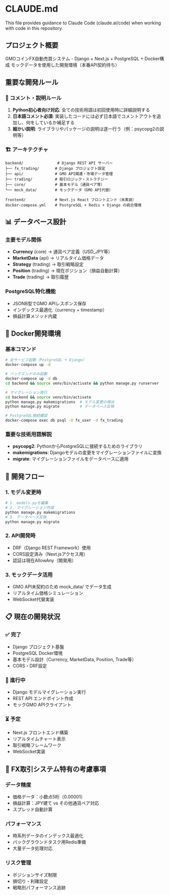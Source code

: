 # CLAUDE.md

This file provides guidance to Claude Code (claude.ai/code) when working with code in this repository.

## プロジェクト概要

GMOコインFX自動売買システム - Django + Next.js + PostgreSQL + Docker構成
モックデータを使用した開発環境（本番API契約待ち）

## 重要な開発ルール

### 📝 コメント・説明ルール
1. **Python初心者向け対応**: 全ての技術用語は初回使用時に詳細説明する
2. **日本語コメント必須**: 実装したコードには必ず日本語でコメントアウトを追加し、何をしているか補足する
3. **細かい説明**: ライブラリやパッケージの説明は逐一行う（例：psycopg2の説明等）

### 🏗️ アーキテクチャ

```
backend/               # Django REST API サーバー
├── fx_trading/       # Django プロジェクト設定
├── api/              # GMO API関連・市場データ管理
├── trading/          # 取引ロジック・ストラテジー
├── core/             # 基本モデル（通貨ペア等）
└── mock_data/        # モックデータ（GMO API代替）

frontend/             # Next.js React フロントエンド（未実装）
docker-compose.yml    # PostgreSQL + Redis + Django の統合環境
```

## 📊 データベース設計

### 主要モデル関係
- **Currency** (core) → 通貨ペア定義（USD_JPY等）
- **MarketData** (api) → リアルタイム価格データ
- **Strategy** (trading) → 取引戦略設定
- **Position** (trading) → 現在ポジション（損益自動計算）
- **Trade** (trading) → 取引履歴

### PostgreSQL特化機能
- JSONB型でGMO APIレスポンス保存
- インデックス最適化（currency + timestamp）
- 損益計算メソッド内蔵

## 🐳 Docker開発環境

### 基本コマンド
```bash
# 全サービス起動（PostgreSQL + Django）
docker-compose up -d

# バックエンドのみ起動
docker-compose up -d db
cd backend && source venv/bin/activate && python manage.py runserver

# マイグレーション実行
cd backend && source venv/bin/activate
python manage.py makemigrations  # モデル変更の検出
python manage.py migrate         # データベース反映

# PostgreSQL接続確認
docker-compose exec db psql -U fx_user -d fx_trading
```

### 重要な技術用語解説
- **psycopg2**: PythonからPostgreSQLに接続するためのライブラリ
- **makemigrations**: Djangoモデルの変更をマイグレーションファイルに変換
- **migrate**: マイグレーションファイルをデータベースに適用

## 🔧 開発フロー

### 1. モデル変更時
```bash
# 1. models.pyを編集
# 2. マイグレーション作成
python manage.py makemigrations
# 3. データベース反映
python manage.py migrate
```

### 2. API開発時
- DRF（Django REST Framework）使用
- CORS設定済み（Next.jsアクセス用）
- 認証は現在AllowAny（開発用）

### 3. モックデータ活用
- GMO API未契約のため mock_data/ でデータ生成
- リアルタイム価格シミュレーション
- WebSocket代替実装

## 📋 現在の開発状況

### ✅ 完了
- Django プロジェクト基盤
- PostgreSQL Docker環境
- 基本モデル設計（Currency, MarketData, Position, Trade等）
- CORS・DRF設定

### 🚧 進行中
- Django モデルマイグレーション実行
- REST API エンドポイント作成
- モックGMO APIクライアント

### ⏳ 予定
- Next.js フロントエンド構築
- リアルタイムチャート表示
- 取引戦略フレームワーク
- WebSocket実装

## 🎯 FX取引システム特有の考慮事項

### データ精度
- 価格データ：小数点5桁（0.00001）
- 損益計算：JPY建て vs その他通貨ペア対応
- スプレッド自動計算

### パフォーマンス
- 時系列データのインデックス最適化
- バックグラウンドタスク用Redis準備
- 大量データ処理対応

### リスク管理
- ポジションサイズ制限
- 損切り・利確設定
- 戦略別パフォーマンス追跡